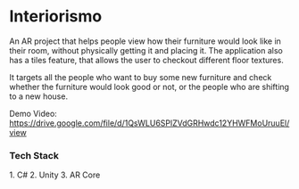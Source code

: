 # Interiorismo
An AR project that helps people view how their furniture would look like in their room, without physically getting it and placing it. The application also has a tiles feature, that allows the user to checkout different floor textures.

It targets all the people who want to buy some new furniture and check whether the furniture would look good or not, or the people who are shifting to a new house.

Demo Video: <a>https://drive.google.com/file/d/1QsWLU6SPlZVdGRHwdc12YHWFMoUruuEl/view</a><br>

<h3>Tech Stack</h3>
1. C# 
2. Unity
3. AR Core
